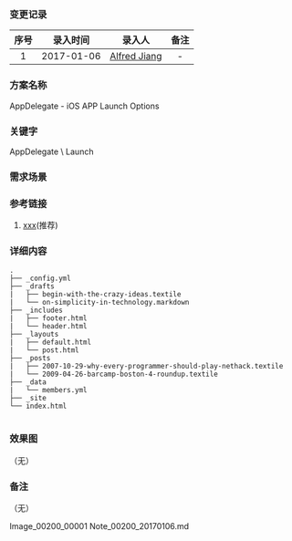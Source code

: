### 变更记录

| 序号 | 录入时间 | 录入人 | 备注 |
|:--------:|:--------:|:--------:|:--------:|
| 1 | 2017-01-06 | [Alfred Jiang](https://github.com/viktyz) | - |

### 方案名称

AppDelegate - iOS APP Launch Options

### 关键字

AppDelegate \ Launch

### 需求场景

### 参考链接

1. [xxx](xxx)(推荐)

### 详细内容

```
.
├── _config.yml
├── _drafts
|   ├── begin-with-the-crazy-ideas.textile
|   └── on-simplicity-in-technology.markdown
├── _includes
|   ├── footer.html
|   └── header.html
├── _layouts
|   ├── default.html
|   └── post.html
├── _posts
|   ├── 2007-10-29-why-every-programmer-should-play-nethack.textile
|   └── 2009-04-26-barcamp-boston-4-roundup.textile
├── _data
|   └── members.yml
├── _site
└── index.html
```


```objective-c\xml\shell\python\java\php\html
```

### 效果图
（无）

### 备注
（无）

Image_00200_00001
Note_00200_20170106.md